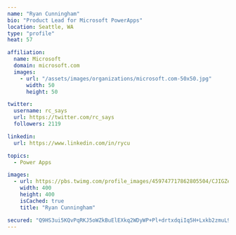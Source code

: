 ```yaml
---
name: "Ryan Cunningham"
bio: "Product Lead for Microsoft PowerApps"
location: Seattle, WA
type: "profile"
heat: 57

affiliation:
  name: Microsoft
  domain: microsoft.com
  images:
    - url: "/assets/images/organizations/microsoft.com-50x50.jpg"
      width: 50
      height: 50

twitter:
  username: rc_says
  url: https://twitter.com/rc_says
  followers: 2119

linkedin:
  url: https://www.linkedin.com/in/rycu

topics:
  - Power Apps

images:
  - url: https://pbs.twimg.com/profile_images/459747717862805504/CJIGZejd_400x400.png
    width: 400
    height: 400
    isCached: true
    title: "Ryan Cunningham"

secured: "Q9HS3ui5KQvPqRKJ5oWZkBuElEXkq2WDyWP+Pl+drtxdqiIq5H+Lxkb2zmuL9jZWmPBFoIX2bGeyCWIidF2Ei0h0X+MDbg3CZiDKhH1+LmdfBNPTORSJ071Vqh4Ycv35UtJ7CFmAyYoGdDib1GGwNOqLKaDIyUstLksGV0at09f0OsDxrxQ1vIP8wKP6Yv3uGzRo8OzxIPM6o9b63Ql2clM5ZfD2AuaobzalAZU3m5cjTe+38C4MdNDrtQD4aYRpVe+9H+Ny8XSefuxymV2Vw2Sa6B/SuFt2+h2vjcmMFDsy6cc7lzkME+sTrXWu+4kvM4C31eEzqLff6vWsQ2BCYkg5HuYujQmrTlvwhDhhTimW0cbFjwNxz1zM33tIVKVgW6m4M1isQjj4a3Xks0NAUqGiAPZpMvagG+rSncltqGE=;+lCeINpCPRQ+5dC27qJapg=="
---
```


